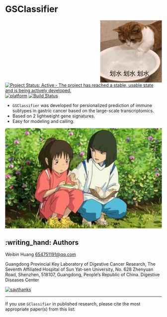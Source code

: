 
# GSClassifier

<img src="https://github.com/huangwb8/test_file/blob/master/GSClassifier/cat.gif?raw=true" height="200" align="right" />

[![Project Status: Active - The project has reached a stable, usable
state and is being actively
developed.](http://www.repostatus.org/badges/latest/active.svg)](http://www.repostatus.org/#active)
[![platform](http://www.bioconductor.org/shields/availability/devel/clusterProfiler.svg)](https://www.bioconductor.org/packages/devel/bioc/html/clusterProfiler.html#archives)
[![Build
Status](http://www.bioconductor.org/shields/build/devel/bioc/clusterProfiler.svg)](https://bioconductor.org/checkResults/devel/bioc-LATEST/clusterProfiler/)

-   `GSClassifier` was developed for persionalized prediction of immune
    subtypes in gastric cancer based on the large-scale transcriptomics.
-   Based on 2 lightweight gene signatures.
-   Easy for modeling and calling.

<img src="https://github.com/huangwb8/test_file/blob/master/GSClassifier/people.jpg?raw=true" width="890"/>

## :writing\_hand: Authors

Weibin Huang <654751191@qq.com>

Guangdong Provincial Key Laboratory of Digestive Cancer Research, The
Seventh Affiliated Hospital of Sun Yat-sen University, No. 628 Zhenyuan
Road, Shenzhen, 518107, Guangdong, People’s Republic of China. Digestive
Diseases Center

[![saythanks](https://img.shields.io/badge/say-thanks-ff69b4.svg)](https://github.com/huangwb8/test_file/blob/master/GSClassifier/pay.jpg?raw=true)

------------------------------------------------------------------------

If you use `GClassifier` in published research, please cite the most
appropriate paper(s) from this list:
